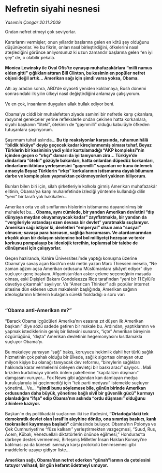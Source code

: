 # Nefretin siyahi nesnesi

*Yasemin Çongar 20.11.2009*

<div class="taraf_structure_2col_1zq">
<div class="margen_n">



 <p>Ondan nefret etmeyi çok seviyorlar. <br/><br/>Kararlarını vermişler; onun yıllardır başlarına gelen en kötü şey olduğunu düşünüyorlar. Ve bu fikrin, onları nasıl birleştirdiğini, öfkelerini nasıl ateşlediğini görünce anlıyorsunuz ki uzun zamandır başlarına gelen “en iyi şey” de, o olabilir pekala. <b><br/><br/>Monica Lewinsky ile Oval Ofis’te oynaşıp muhafazakârlara “milli namus elden gitti” çığlıkları attıran Bill Clinton, bu kesimin en popüler nefret objesi değil artık... Amerikan sağı için şimdi varsa yoksa, Obama.</b> <br/><br/>Altı ay aradan sonra, ABD’de siyaseti yeniden koklamaya, Bush dönemi sonrasındaki ilk yılın ülkeyi nasıl değiştirdiğini anlamaya çalışıyorum. <br/><br/>Ve en çok, insanların duyguları allak bullak ediyor beni. <br/><br/>Obama’ya ciddi bir muhalefetten ziyade samimi bir nefretle karşı çıkanlara, rasyonel gerekçeler yerine reflekslerle ondan çekinen hatta korkanlara, siyahi başkanın “öteki”, ötekinin de “gayrımilli” olduğu kabulüyle öfkeden tutuşanlara şaşırıyorum. <br/><br/>Şaşırmam tuhaf aslında... <b>Bu tip reaksiyonlar karşısında, ruhumun hâlâ “bildik hikâye” deyip geçecek kadar kireçlenmemiş olması tuhaf. Beyaz Türklerin bir kesiminin yedi yıldır kurtulamadığı “AKP kompleksi”nin içinden geçen o “ırkçı” damarı da iyi tanıyorum zira... Türkiye’de dindarlara “öteki” gözüyle bakanları, hatta onlardan düpedüz korkanları, dindarların iktidara yerleşmesini “gayrımilli” sayanları ve bunu önlemek amacıyla Beyaz Türklerin “ırkçı” korkularının istismarına dayalı bilumum darbe ve komplo planı yapmaktan çekinmeyenleri yakinen biliyorum. </b><br/><br/>Bunları bilen biri için, silah şirketleriyle kolkola girmiş Amerikan muhafazakâr elitinin, Obama’ya karşı muhalefetinde izlediği yöntemle kullandığı dilin “yeni” bir tarafı yok hakikaten... <br/><br/>Amerikan orta ve alt sınıflarının hislerinin istismarına dayandırılmış bir muhalefet bu... <b>Obama, aynı cümlede, bir yandan Amerikan devletini “dış dünyaya meydan okuyamayacak kadar” zayıflatmakla, bir yandan da “vergileriyle vatandaşı ezen devasa bir devlet” yaratmakla suçlanıyor. Amerikan sağı istiyor ki, devletleri “emperyal” olsun ama “sosyal” olmasın; savaşa para harcasın, sağlığa harcamasın. Ve atardamarından ırkçılık akan bir dolaşım sistemine bol bol milliyetçi hezeyan ve terör korkusu pompalayıp bu ideolojik tercihin, toplumsal bir talebe de dönüşmesi için çalışıyorlar.</b> <br/><br/>Geçen haziranda, Kahire Üniversitesi’nde yaptığı konuşma üzerine Obama’ya savaş açan Bush’un eski metin yazarı Marc Thiessen mesela, “Ne zaman ağzını açsa Amerikan ordusunu Müslümanlara şikâyet ediyor” diye suçluyor genç başkanı. Afganistan’dan asker çekme seçeneğinin masada olması, eski Dışişleri Bakanı Condoleezza Rice tarafından “yeni bir 11 Eylül’e davetiye çıkarmak” sayılıyor. Ve “American Thinker” adlı popüler internet sitesine dün eklenen uzun makalenin başlığında, Amerikan sağının ideologlarının kitlelerin kulağına sürekli fısıldadığı o soru var: <b><br/><br/><br/><font size="3">“Obama anti-Amerikan mı?”</font></b> <br/><br/>“Barack Obama içgüdüleri Amerika’nın esasına zıt düşen ilk Amerikan başkanı” diye sözü sadede getiren bir makale bu. Ardından, yaptıklarının ve yapmak istediklerinin geniş bir listesini sunarak, “içte” Amerikan bireyinin özgürlüğünü, “dışta” Amerikan devletinin hegemonyasını kısıtlamakla suçluyor Obama’yı. <br/><br/>Bu makaleye yansıyan “sağ” bakış, koruyucu hekimlik dahil her türlü sağlık hizmetinin çok pahalı olduğu bir ülkede, sağlık sigortası olmayan otuz milyon kişiye bu olanağı tanıyacak dev reformu, “bireylerin sağlıkları hakkında karar vermelerini önleyen devletçi bir baskı aracı” sayıyor... Mali krizden kurtulmaya yönelik önlem paketlerine “kapitalizm düşmanı” damgasını vuruyor... Fox News gibi ağzından kan damlayan medya kuruluşlarıyla iyi geçinmediği için “tek parti medyası” istemekle suçluyor yönetimi... Ve... <b>“şimdi bunu söylemese bile, günün birinde Amerikan ordusundan daha büyük, yönetime bağlı sivil bir güvenlik gücü” kurmayı planladığını “ifşa” edip Obama’nın aslında “ordu düşmanı” olduğunu zihinlere kazıyor.</b> <br/><br/>Başkan’ın dış politikadaki suçlarının ilki ise ifadesini, <b>“Ortadoğu’daki tek demokratik devlet olan İsrail’in aleyhine dönüp, ona sınırdaş baskıcı, kanlı teokrasileri kayırmaya başladı”</b> cümlesinde buluyor. Obama’nın Polonya ve Çek Cumhuriyeti’ne “füze kalkanı” yerleştirmekten vazgeçmesi, “Suud, Rus, Acem, Kübalı, Venezuellalı diktatörlerin önünde eğilmesi,” Honduras’ta darbeye destek vermemesi, Birleşmiş Milletler İnsan Hakları Konseyi’ne katılması ya da küresel ısınmaya karşı protokolü benimsemesi gibi maddelerle uzayıp gidiyor liste...<b> <br/><br/>Amerikan sağı, Obama’dan nefret ederken “günah”larının da çetelesini tutuyor velhasıl; bir gün kefaret ödetmeyi umuyor.</b></p>
<br/>
<br/>
<br/>



<br/>


<div id="taraf_not">
</div>

</div>


</div>
